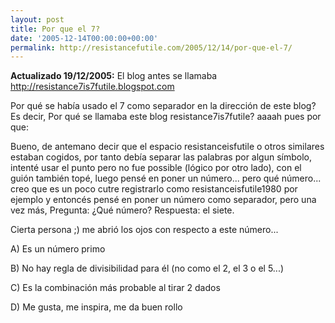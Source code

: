 ```yaml
---
layout: post
title: Por que el 7?
date: '2005-12-14T00:00:00+00:00'
permalink: http://resistancefutile.com/2005/12/14/por-que-el-7/
---
```

<strong>Actualizado 19/12/2005:</strong> El blog antes se llamaba http://resistance7is7futile.blogspot.com

Por qu&#233; se hab&#237;a usado el 7 como separador en la direcci&#243;n de este blog?
Es decir, Por qu&#233; se llamaba este blog resistance7is7futile? aaaah pues por que:

Bueno, de antemano decir que el espacio resistanceisfutile o otros similares estaban cogidos, por tanto deb&#237;a separar las palabras por algun s&#237;mbolo, intent&#233; usar el punto pero no fue possible (l&#243;gico por otro lado), con el gui&#243;n tambi&#233;n top&#233;, luego pens&#233; en poner un n&#250;mero... pero qu&#233; n&#250;mero... creo que es un poco cutre registrarlo como resistanceisfutile1980 por ejemplo y entonc&#233;s pens&#233; en poner un n&#250;mero como separador, pero una vez m&#225;s, Pregunta: &#191;Qu&#233; n&#250;mero? Respuesta: el siete.

Cierta persona ;) me abri&#243; los ojos con respecto a este n&#250;mero...

A) Es un n&#250;mero primo

B) No hay regla de divisibilidad para &#233;l (no como el 2, el 3 o el 5...)

C) Es la combinaci&#243;n m&#225;s probable al tirar 2 dados

D) Me gusta, me inspira, me da buen rollo


<a href="http://photos1.blogger.com/blogger/6639/1972/1600/n_o_d_i_c_e.jpg">
</a><a href="http://photos1.blogger.com/blogger/6639/1972/1600/n_o_d_i_c_e.jpg"><img alt="" border="0" src="http://photos1.blogger.com/blogger/6639/1972/200/n_o_d_i_c_e.jpg" style="cursor: pointer;"/></a><a href="http://photos1.blogger.com/blogger/6639/1972/1600/n_o_d_i_c_e.jpg">
</a>
